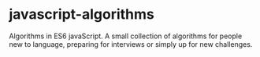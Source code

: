# javascript-algorithms
Algorithms in ES6 javaScript. A small collection of algorithms for people new to language, preparing for interviews or simply up for new challenges. 
